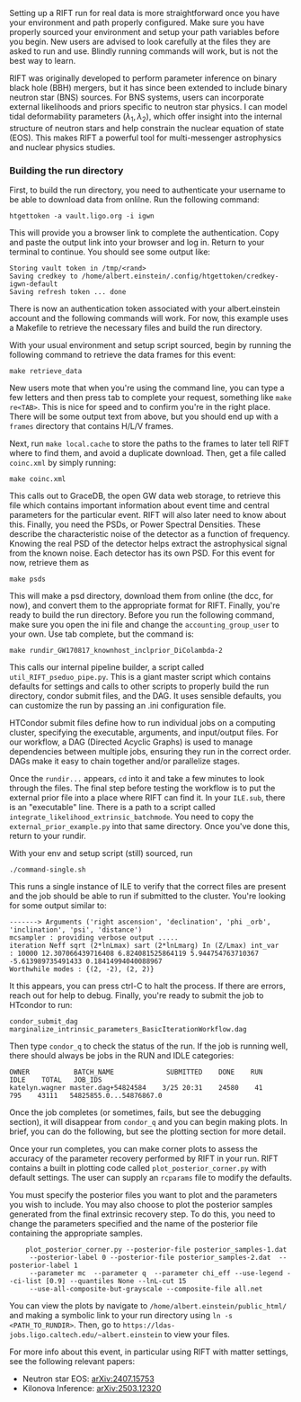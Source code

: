 Setting up a RIFT run for real data is more straightforward once you have your environment and path properly configured. Make sure you have properly sourced your environment and setup your path variables before you begin. New users are advised to look carefully at the files they are asked to run and use. Blindly running commands will work, but is not the best way to learn.

RIFT was originally developed to perform parameter inference on binary black hole (BBH) mergers, but it has since been extended to include binary neutron star (BNS) sources. For BNS systems, users can incorporate external likelihoods and priors specific to neutron star physics. I can model tidal deformability parameters ($\lambda_1, \lambda_2$), which offer insight into the internal structure of neutron stars and help constrain the nuclear equation of state (EOS). This makes RIFT a powerful tool for multi-messenger astrophysics and nuclear physics studies.

### Building the run directory
First, to build the run directory, you need to authenticate your username to be able to download data from onlilne. Run the following command:

```
htgettoken -a vault.ligo.org -i igwn
```

This will provide you a browser link to complete the authentication. Copy and paste the output link into your browser and log in. Return to your terminal to continue. You should see some output like:

```
Storing vault token in /tmp/<rand>
Saving credkey to /home/albert.einstein/.config/htgettoken/credkey-igwn-default
Saving refresh token ... done
```

There is now an authentication token associated with your albert.einstein account and the following commands will work. For now, this example uses a Makefile to retrieve the necessary files and build the run directory.

With your usual environment and setup script sourced, begin by running the following command to retrieve the data frames for this event:
```
make retrieve_data
```
New users mote that when you're using the command line, you can type a few letters and then press tab to complete your request, something like `make re<TAB>`. This is nice for speed and to confirm you're in the right place. There will be some output text from above, but you should end up with a `frames` directory that contains H/L/V frames. 

Next, run `make local.cache` to store the paths to the frames to later tell RIFT where to find them, and avoid a duplicate download. Then, get a file called `coinc.xml` by simply running:
```
make coinc.xml
```
This calls out to GraceDB, the open GW data web storage, to retrieve this file which contains important information about event time and central parameters for the particular event. RIFT will also later need to know about this. Finally, you need the PSDs, or Power Spectral Densities. These describe the characteristic noise of the detector as a function of frequency. Knowing the real PSD of the detector helps extract the astrophysical signal from the known noise. Each detector has its own PSD. For this event for now, retrieve them as
```
make psds
```
This will make a psd directory, download them from online (the dcc, for now), and convert them to the appropriate format for RIFT. Finally, you're ready to build the run directory. Before you run the following command, make sure you open the ini file and change the `accounting_group_user` to your own. Use tab complete, but the command is:
```
make rundir_GW170817_knownhost_inclprior_DiColambda-2
```
This calls our internal pipeline builder, a script called `util_RIFT_pseduo_pipe.py`. This is a giant master script which contains defaults for settings and calls to other scripts to properly build the run directory, condor submit files, and the DAG. It uses sensible defaults, you can customize the run by passing an .ini configuration file.

HTCondor submit files define how to run individual jobs on a computing cluster, specifying the executable, arguments, and input/output files. For our workflow, a DAG (Directed Acyclic Graphs) is used to manage dependencies between multiple jobs, ensuring they run in the correct order. DAGs make it easy to chain together and/or parallelize stages.

Once the `rundir...` appears, `cd` into it and take a few minutes to look through the files. The final step before testing the workflow is to put the external prior file into a place where RIFT can find it. In your `ILE.sub`, there is an "executable" line. There is a path to a script called `integrate_likelihood_extrinsic_batchmode`. You need to copy the `external_prior_example.py` into that same directory. Once you've done this, return to your rundir.

With your env and setup script (still) sourced, run
```
./command-single.sh
```
This runs a single instance of ILE to verify that the correct files are present and the job should be able to run if submitted to the cluster. You're looking for some output similar to:
```
-------> Arguments ('right ascension', 'declination', 'phi _orb', 'inclination', 'psi', 'distance')
mcsampler : providing verbose output .....
iteration Neff sqrt (2*lnLmax) sart (2*lnLmarg) In (Z/Lmax) int_var
: 10000 12.307066439716408 6.824081525864119 5.944754763710367 -5.613989735491433 0.18414994040088967
Worthwhile modes : {(2, -2), (2, 2)}
```
It this appears, you can press ctrl-C to halt the process. If there are errors, reach out for help to debug. Finally, you're ready to submit the job to HTcondor to run:
```
condor_submit_dag marginalize_intrinsic_parameters_BasicIterationWorkflow.dag
```
Then type `condor_q` to check the status of the run. If the job is running well, there should always be jobs in the RUN and IDLE categories:
```
OWNER           BATCH_NAME             SUBMITTED    DONE    RUN    IDLE    TOTAL   JOB_IDS
katelyn.wagner master.dag+54824584    3/25 20:31    24580    41     795    43111   54825855.0...54876867.0
```

Once the job completes (or sometimes, fails, but see the debugging section), it will disappear from `condor_q` and you can begin making plots. In brief, you can do the following, but see the plotting section for more detail.

Once your run completes, you can make corner plots to assess the accuracy of the parameter recovery performed by RIFT in your run. RIFT contains a built in plotting code called `plot_posterior_corner.py` with default settings. The user can supply an `rcparams` file to modify the defaults. 

You must specify the posterior files you want to plot and the parameters you wish to include. You may also choose to plot the posterior samples generated from the final extrinsic recovery step. To do this, you need to change the parameters specified and the name of the posterior file containing the appropriate samples.
```
    plot_posterior_corner.py --posterior-file posterior_samples-1.dat
     --posterior-label 0 --posterior-file posterior_samples-2.dat  --posterior-label 1 
     --parameter mc  --parameter q  --parameter chi_eff --use-legend --ci-list [0.9] --quantiles None --lnL-cut 15 
     --use-all-composite-but-grayscale --composite-file all.net
```
You can view the plots by navigate to `/home/albert.einstein/public_html/` and making a symbolic link to your run directory using `ln -s <PATH_TO_RUNDIR>`. Then, go to `https://ldas-jobs.ligo.caltech.edu/~albert.einstein` to view your files.

For more info about this event, in particular using RIFT with matter settings, see the following relevant papers:
- Neutron star EOS: [arXiv:2407.15753](https://arxiv.org/pdf/2407.15753)
- Kilonova Inference: [arXiv:2503.12320](https://arxiv.org/pdf/2503.12320)